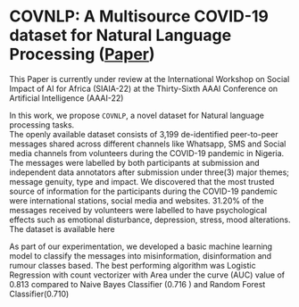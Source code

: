 # COVNLP: A Multisource COVID-19 dataset for Natural Language Processing ([Paper](https://www.researchgate.net/publication/360469867_COVNLP_A_Multisource_COVID-19_dataset_for_Natural_Language_Processing#fullTextFileContent))

This Paper is currently under review at the International Workshop on Social Impact of AI for Africa (SIAIA-22) at the Thirty-Sixth AAAI Conference on Artificial Intelligence (AAAI-22)

In this work, we propose `COVNLP`, a novel dataset for Natural language processing tasks.  
The openly available dataset consists of 3,199 de-identified peer-to-peer messages shared across different channels like Whatsapp, SMS and Social media channels 
from volunteers during the COVID-19 pandemic in Nigeria. The messages were labelled by both participants at submission and independent data annotators after submission 
under three(3) major themes; message genuity, type and impact. We discovered that the most trusted source of information for the participants during the COVID-19 pandemic 
were international stations, social media and websites. 31.20\% of the messages received by volunteers were labelled to have psychological effects such as emotional disturbance, 
depression, stress, mood alterations. The dataset is available here

As part of our experimentation, we developed a basic machine learning model to classify the messages into misinformation, disinformation and rumour classes based. 
The best performing algorithm was Logistic Regression with count vectorizer with Area under the curve (AUC) value of 0.813 compared to Naive Bayes Classifier (0.716 ) and Random Forest Classifier(0.710)
